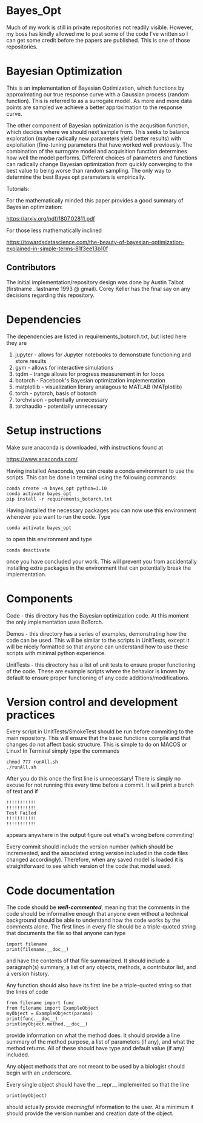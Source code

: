 # Bayes_Opt

Much of my work is still in private repositories not readily visible. 
However, my boss has kindly allowed me to post some of the code I've written
so I can get some credit before the papers are published. This is one of 
those repositories.

# Bayesian Optimization

This is an implementation of Bayesian Optimization, which functions by 
approximating our true response curve with a
Gaussian process (random function). This is referred to as a surrogate
model. As more and more data points are sampled we achieve a better
approximation to the response curve.

The other component of Bayesian optimization is the acqusition function,
which decides where we should next sample from. This seeks to balance
exploration (maybe radically new parameters yield better results) with
exploitation (fine-tuning parameters that have worked well previously. The
combination of the surrogate model and acquisition function determines how
well the model performs. Different choices of parameters and functions
can radically change Bayesian optimization from quickly converging to the
best value to being worse than random sampling. The only way to determine
the best Bayes opt parameters is empirically.

Tutorials:

For the mathematically minded this paper provides a good summary of Bayesian
optimization:

https://arxiv.org/pdf/1807.02811.pdf

For those less mathematically inclined

https://towardsdatascience.com/the-beauty-of-bayesian-optimization-explained-in-simple-terms-81f3ee13b10f

## Contributors

The initial implementation/repository design was done by Austin Talbot
(firstname . lastname 1993 @ gmail). Corey Keller has the final say on
any decisions regarding this repository.

# Dependencies

The dependencies are listed in requirements\_botorch.txt, but listed here
they are
1. jupyter - allows for Jupyter notebooks to demonstrate functioning and store results
2. gym - allows for interactive simulations
3. tqdm - trange allows for progress measurement in for loops
4. botorch - Facebook's Bayesian optimization implementation
5. matplotlib - visualization library analagous to MATLAB (MATplotlib)
6. torch - pytorch, basis of botorch
7. torchvision - potentially unnecessary
8. torchaudio - potentially unnecessary

# Setup instructions

Make sure anaconda is downloaded, with instructions found at

https://www.anaconda.com/

Having installed Anaconda, you can create a conda environment to use the
scripts. This can be done in terminal using the following commands:

```
conda create -n bayes_opt python=3.10
conda activate bayes_opt
pip install -r requirements_botorch.txt
```

Having installed the necessary packages you can now use this environment
whenever you want to run the code. Type
```
conda activate bayes_opt
```
to open this environment and type
```
conda deactivate
```
once you have concluded your work. This will prevent you from accidentally
installing extra packages in the environment that can potentially break the
implementation.

# Components

Code - this directory has the Bayesian optimization code. At this moment
the only implementation uses BoTorch.

Demos - this directory has a series of examples, demonstrating how the code
can be used. This will be similar to the scripts in UnitTests, except it
will be nicely formatted so that anyone can understand how to use these
scripts with minimal python experience.

UnitTests - this directory has a list of unit tests to ensure proper
functioning of the code. These are example scripts where the behavior is
known by default to ensure proper functioning of any code
additions/modifications.

# Version control and development practices

Every script in UnitTests/SmokeTest should be run before commiting to the
main repository. This will ensure that the basic functions compile and that
changes do not affect basic structure. This is simple to do on MACOS or
Linux! In Terminal simply type the commands
```
chmod 777 runAll.sh
./runAll.sh
```
After you do this once the first line is unnecessary! There is simply no
excuse for not running this every time before a commit. It will print a
bunch of text and if
```
!!!!!!!!!!!
!!!!!!!!!!!
Test Failed
!!!!!!!!!!!
!!!!!!!!!!!
```
appears anywhere in the output figure out what's wrong before commiting!

Every commit should include the
version number (which should be incremented, and the associated string
*version* included in the code files changed accordingly). Therefore, when
any saved model is loaded it is straightforward to see which version of
the code that model used.

# Code documentation

The code should be ***well-commented***, meaning that the comments in the
code should be informative enough that anyone even without a technical
background should be able to understand how the code works by the comments
alone. The first lines in every file should be a triple-quoted string that
documents the file so that anyone can type
```
import filename
print(filename.__doc__)
```
and have the contents of that file summarized. It should include a
paragraph(s) summary, a list of any objects, methods, a contributor list,
and a version history.

Any function should also have its first line be a triple-quoted string so
that the lines of code
```
from filename import func
from filename import ExampleObject
myObject = ExampleObject(params)
print(func.__doc__)
print(myObject.method.__doc__)
```
provide information on what the method does. It should provide a line
summary of the method purpose, a list of parameters (if any), and what the
method returns. All of these should have type and default value (if any)
included.

Any object methods that are not meant to be used by a biologist should
begin with an underscore.

Every single object should have the \_\_repr\_\_ implemented so that the
line
```
print(myObject)
```
should actually provide *meaningful* information to the user. At a minimum
it should provide the version number and creation date of the object.





